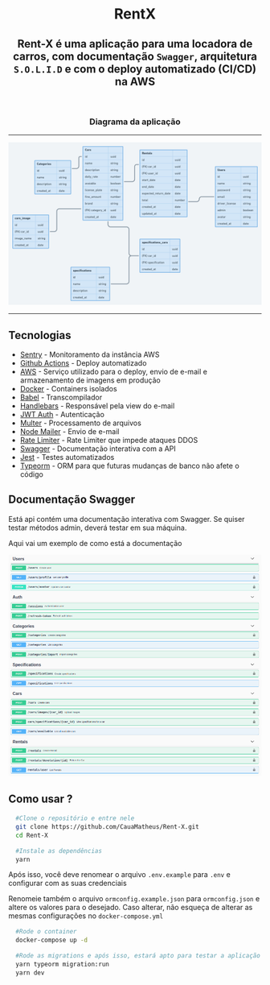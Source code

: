 <h1 align="center">RentX</h1>

<h2 align="center">
  Rent-X é uma aplicação para uma locadora de carros, com documentação <code>Swagger</code>, arquitetura <code>S.O.L.I.D</code> e com o deploy automatizado (CI/CD) na AWS
</h2>

<br/>

<h3 align="center">Diagrama da aplicação</h3>

---

![Diagrama](images/diagrama.png)

---



<h2 >Tecnologias</h2>
<ul>
  <li><a href="https://sentry.io/">Sentry</a> - Monitoramento da instância AWS</li>
  <li><a href="https://github.com/CauaMatheus/Rent-X/blob/main/.github/workflows/main.yml">Github Actions</a> - Deploy automatizado</li>
  <li><a href="https://aws.amazon.com/pt/">AWS</a> - Serviço utilizado para o deploy, envio de e-mail e armazenamento de imagens em produção</li>
  <li><a href="https://www.docker.com/">Docker</a> - Containers isolados</li>
  <li><a href="https://github.com/babel/babel">Babel</a> - Transcompilador</li>
  <li><a href="https://handlebarsjs.com/">Handlebars</a> - Responsável pela view do e-mail</li>
  <li><a href="https://github.com/auth0/node-jsonwebtoken">JWT Auth</a> - Autenticação</li>
  <li><a href="https://github.com/expressjs/multer">Multer</a> - Processamento de arquivos</li>
  <li><a href="https://github.com/nodemailer/nodemailer">Node Mailer</a> - Envio de e-mail</li>
  <li><a href="https://github.com/animir/node-rate-limiter-flexible">Rate Limiter</a> - Rate Limiter que impede ataques DDOS</li>
  <li><a href="https://github.com/scottie1984/swagger-ui-express">Swagger</a> - Documentação interativa com a API</li>
  <li><a href="https://jestjs.io/docs/getting-started">Jest</a> - Testes automatizados</li>
  <li><a href="https://typeorm.io/#/">Typeorm</a> - ORM para que futuras mudanças de banco não afete o código</li>
</ul>

<h2>Documentação Swagger</h2>
<p>
  Está api contém uma documentação interativa com Swagger. Se quiser testar métodos admin, deverá testar em sua máquina.
</p>
<p>
  Aqui vai um exemplo de como está a documentação
</p>


![Exemplo da documentação](images/documentacao_exemplo.png)



<h2>Como usar ?</h2>

```bash
  #Clone o repositório e entre nele
  git clone https://github.com/CauaMatheus/Rent-X.git
  cd Rent-X
```

```bash
  #Instale as dependências
  yarn
```

<p>Após isso, você deve renomear o arquivo <code>.env.example</code> para <code>.env</code> e configurar com as suas credenciais</p>
<p>Renomeie também o arquivo <code>ormconfig.example.json</code> para <code>ormconfig.json</code> e altere os valores para o desejado. Caso alterar, não esqueça de alterar as mesmas configurações no <code>docker-compose.yml</code></p>

```bash
  #Rode o container
  docker-compose up -d
```

```bash
  #Rode as migrations e após isso, estará apto para testar a aplicação
  yarn typeorm migration:run
  yarn dev
```
